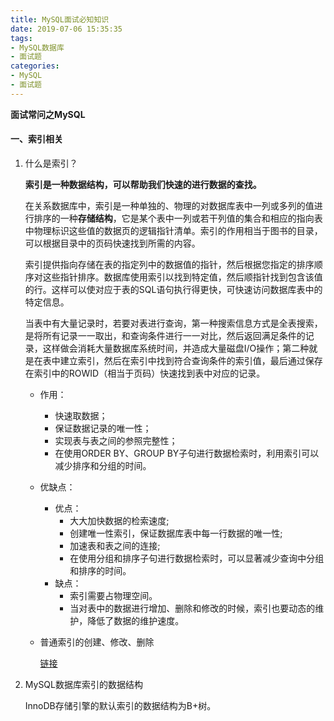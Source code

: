 ```yaml
---
title: MySQL面试必知知识
date: 2019-07-06 15:35:35
tags:
- MySQL数据库
- 面试题
categories:
- MySQL
- 面试题
---
```


**面试常问之MySQL**

<!--more-->

#### 一、索引相关

1. 什么是索引？

   **索引是一种数据结构，可以帮助我们快速的进行数据的查找。**

   在关系数据库中，索引是一种单独的、物理的对数据库表中一列或多列的值进行排序的一种**存储结构**，它是某个表中一列或若干列值的集合和相应的指向表中物理标识这些值的数据页的逻辑指针清单。索引的作用相当于图书的目录，可以根据目录中的页码快速找到所需的内容。

   索引提供指向存储在表的指定列中的数据值的指针，然后根据您指定的排序顺序对这些指针排序。数据库使用索引以找到特定值，然后顺指针找到包含该值的行。这样可以使对应于表的SQL语句执行得更快，可快速访问数据库表中的特定信息。

   当表中有大量记录时，若要对表进行查询，第一种搜索信息方式是全表搜索，是将所有记录一一取出，和查询条件进行一一对比，然后返回满足条件的记录，这样做会消耗大量数据库系统时间，并造成大量磁盘I/O操作；第二种就是在表中建立索引，然后在索引中找到符合查询条件的索引值，最后通过保存在索引中的ROWID（相当于页码）快速找到表中对应的记录。

   - 作用：

     - 快速取数据；
     - 保证数据记录的唯一性；
     - 实现表与表之间的参照完整性；
     - 在使用ORDER BY、GROUP BY子句进行数据检索时，利用索引可以减少排序和分组的时间。

   - 优缺点：

     - 优点：
       - 大大加快数据的检索速度;
       - 创建唯一性索引，保证数据库表中每一行数据的唯一性;
       - 加速表和表之间的连接;
       - 在使用分组和排序子句进行数据检索时，可以显著减少查询中分组和排序的时间。
     - 缺点：
       - 索引需要占物理空间。
       - 当对表中的数据进行增加、删除和修改的时候，索引也要动态的维护，降低了数据的维护速度。

   - 普通索引的创建、修改、删除

     [链接]([http://blog.lemenk.top/2019/09/27/%E6%95%B0%E6%8D%AE%E5%BA%93/#more](http://blog.lemenk.top/2019/09/27/数据库/#more))

2. MySQL数据库索引的数据结构

   InnoDB存储引擎的默认索引的数据结构为B+树。